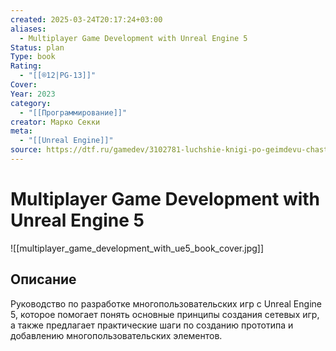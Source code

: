 ```yaml
---
created: 2025-03-24T20:17:24+03:00
aliases:
  - Multiplayer Game Development with Unreal Engine 5
Status: plan
Type: book
Rating:
  - "[[®️12|PG-13]]"
Cover:
Year: 2023
category:
  - "[[Программирование]]"
creator: Марко Секки
meta:
  - "[[Unreal Engine]]"
source: https://dtf.ru/gamedev/3102781-luchshie-knigi-po-geimdevu-chast-2
---
```


# Multiplayer Game Development with Unreal Engine 5

![[multiplayer_game_development_with_ue5_book_cover.jpg]]



## Описание

Руководство по разработке многопользовательских игр с Unreal Engine 5, которое помогает понять основные принципы создания сетевых игр, а также предлагает практические шаги по созданию прототипа и добавлению многопользовательских элементов.
